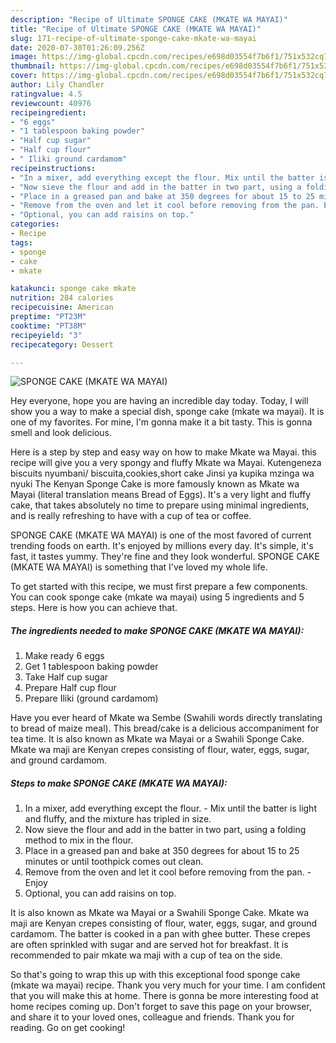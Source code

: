 ```yaml
---
description: "Recipe of Ultimate SPONGE CAKE (MKATE WA MAYAI)"
title: "Recipe of Ultimate SPONGE CAKE (MKATE WA MAYAI)"
slug: 171-recipe-of-ultimate-sponge-cake-mkate-wa-mayai
date: 2020-07-30T01:26:09.256Z
image: https://img-global.cpcdn.com/recipes/e698d03554f7b6f1/751x532cq70/sponge-cake-mkate-wa-mayai-recipe-main-photo.jpg
thumbnail: https://img-global.cpcdn.com/recipes/e698d03554f7b6f1/751x532cq70/sponge-cake-mkate-wa-mayai-recipe-main-photo.jpg
cover: https://img-global.cpcdn.com/recipes/e698d03554f7b6f1/751x532cq70/sponge-cake-mkate-wa-mayai-recipe-main-photo.jpg
author: Lily Chandler
ratingvalue: 4.5
reviewcount: 40976
recipeingredient:
- "6 eggs"
- "1 tablespoon baking powder"
- "Half cup sugar"
- "Half cup flour"
- " Iliki ground cardamom"
recipeinstructions:
- "In a mixer, add everything except the flour. Mix until the batter is light and fluffy, and the mixture has tripled in size."
- "Now sieve the flour and add in the batter in two part, using a folding method to mix in the flour."
- "Place in a greased pan and bake at 350 degrees for about 15 to 25 minutes or until toothpick comes out clean."
- "Remove from the oven and let it cool before removing from the pan. Enjoy"
- "Optional, you can add raisins on top."
categories:
- Recipe
tags:
- sponge
- cake
- mkate

katakunci: sponge cake mkate 
nutrition: 284 calories
recipecuisine: American
preptime: "PT23M"
cooktime: "PT38M"
recipeyield: "3"
recipecategory: Dessert

---
```



![SPONGE CAKE (MKATE WA MAYAI)](https://img-global.cpcdn.com/recipes/e698d03554f7b6f1/751x532cq70/sponge-cake-mkate-wa-mayai-recipe-main-photo.jpg)

Hey everyone, hope you are having an incredible day today. Today, I will show you a way to make a special dish, sponge cake (mkate wa mayai). It is one of my favorites. For mine, I'm gonna make it a bit tasty. This is gonna smell and look delicious.

Here is a step by step and easy way on how to make Mkate wa Mayai. this recipe will give you a very spongy and fluffy Mkate wa Mayai. Kutengeneza biscuits nyumbani/ biscuita,cookies,short cake Jinsi ya kupika mzinga wa nyuki The Kenyan Sponge Cake is more famously known as Mkate wa Mayai (literal translation means Bread of Eggs). It&#39;s a very light and fluffy cake, that takes absolutely no time to prepare using minimal ingredients, and is really refreshing to have with a cup of tea or coffee.

SPONGE CAKE (MKATE WA MAYAI) is one of the most favored of current trending foods on earth. It's enjoyed by millions every day. It's simple, it's fast, it tastes yummy. They're fine and they look wonderful. SPONGE CAKE (MKATE WA MAYAI) is something that I've loved my whole life.


To get started with this recipe, we must first prepare a few components. You can cook sponge cake (mkate wa mayai) using 5 ingredients and 5 steps. Here is how you can achieve that.

<!--inarticleads1-->

##### The ingredients needed to make SPONGE CAKE (MKATE WA MAYAI):

1. Make ready 6 eggs
1. Get 1 tablespoon baking powder
1. Take Half cup sugar
1. Prepare Half cup flour
1. Prepare  Iliki (ground cardamom)


Have you ever heard of Mkate wa Sembe (Swahili words directly translating to bread of maize meal). This bread/cake is a delicious accompaniment for tea time. It is also known as Mkate wa Mayai or a Swahili Sponge Cake. Mkate wa maji are Kenyan crepes consisting of flour, water, eggs, sugar, and ground cardamom. 

<!--inarticleads2-->

##### Steps to make SPONGE CAKE (MKATE WA MAYAI):

1. In a mixer, add everything except the flour. - Mix until the batter is light and fluffy, and the mixture has tripled in size.
1. Now sieve the flour and add in the batter in two part, using a folding method to mix in the flour.
1. Place in a greased pan and bake at 350 degrees for about 15 to 25 minutes or until toothpick comes out clean.
1. Remove from the oven and let it cool before removing from the pan. - Enjoy
1. Optional, you can add raisins on top.


It is also known as Mkate wa Mayai or a Swahili Sponge Cake. Mkate wa maji are Kenyan crepes consisting of flour, water, eggs, sugar, and ground cardamom. The batter is cooked in a pan with ghee butter. These crepes are often sprinkled with sugar and are served hot for breakfast. It is recommended to pair mkate wa maji with a cup of tea on the side. 

So that's going to wrap this up with this exceptional food sponge cake (mkate wa mayai) recipe. Thank you very much for your time. I am confident that you will make this at home. There is gonna be more interesting food at home recipes coming up. Don't forget to save this page on your browser, and share it to your loved ones, colleague and friends. Thank you for reading. Go on get cooking!
